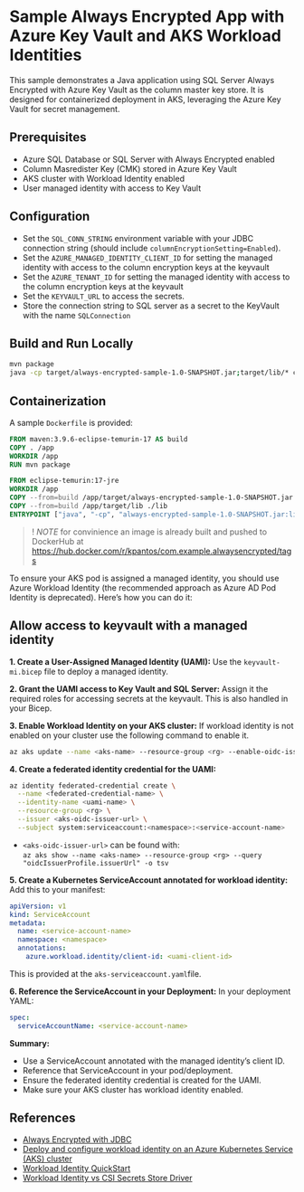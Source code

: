 # Sample Always Encrypted App with Azure Key Vault and AKS Workload Identities

This sample demonstrates a Java application using SQL Server Always Encrypted with Azure Key Vault as the column master key store. It is designed for containerized deployment in AKS, leveraging the Azure Key Vault for secret management.

## Prerequisites
- Azure SQL Database or SQL Server with Always Encrypted enabled
- Column Masredister Key (CMK) stored in Azure Key Vault
- AKS cluster with Workload Identity enabled
- User managed identity with access to Key Vault

## Configuration
- Set the `SQL_CONN_STRING` environment variable with your JDBC connection string (should include `columnEncryptionSetting=Enabled`).
- Set the `AZURE_MANAGED_IDENTITY_CLIENT_ID` for setting the managed identity with access to the column encryption keys at the keyvault
- Set the `AZURE_TENANT_ID` for setting the managed identity with access to the column encryption keys at the keyvault
- Set the `KEYVAULT_URL` to access the secrets.
- Store the connection string to SQL server as a secret to the KeyVault with the name `SQLConnection`

## Build and Run Locally
```sh
mvn package
java -cp target/always-encrypted-sample-1.0-SNAPSHOT.jar;target/lib/* com.example.AlwaysEncryptedSample
```

## Containerization
A sample `Dockerfile` is provided:

```dockerfile
FROM maven:3.9.6-eclipse-temurin-17 AS build
COPY . /app
WORKDIR /app
RUN mvn package

FROM eclipse-temurin:17-jre
WORKDIR /app
COPY --from=build /app/target/always-encrypted-sample-1.0-SNAPSHOT.jar .
COPY --from=build /app/target/lib ./lib
ENTRYPOINT ["java", "-cp", "always-encrypted-sample-1.0-SNAPSHOT.jar:lib/*", "com.example.AlwaysEncryptedSample"]
```

>! *NOTE* for convinience an image is already built and pushed to DockerHub at https://hub.docker.com/r/kpantos/com.example.alwaysencrypted/tags

To ensure your AKS pod is assigned a managed identity, you should use Azure Workload Identity (the recommended approach as Azure AD Pod Identity is deprecated). Here’s how you can do it:

## Allow access to keyvault with a managed identity
**1. Create a User-Assigned Managed Identity (UAMI):**
Use the `keyvault-mi.bicep` file to deploy a managed identity. 

**2. Grant the UAMI access to Key Vault and SQL Server:**
Assign it the required roles for accessing secrets at the keyvault. This is also handled in your Bicep.

**3. Enable Workload Identity on your AKS cluster:**
If workload identity is not enabled on your cluster use the following command to enable it.
```sh
az aks update --name <aks-name> --resource-group <rg> --enable-oidc-issuer --enable-workload-identity
```

**4. Create a federated identity credential for the UAMI:**
```sh
az identity federated-credential create \
  --name <federated-credential-name> \
  --identity-name <uami-name> \
  --resource-group <rg> \
  --issuer <aks-oidc-issuer-url> \
  --subject system:serviceaccount:<namespace>:<service-account-name>
```
- `<aks-oidc-issuer-url>` can be found with:  
  `az aks show --name <aks-name> --resource-group <rg> --query "oidcIssuerProfile.issuerUrl" -o tsv`

**5. Create a Kubernetes ServiceAccount annotated for workload identity:**
Add this to your manifest:
```yaml
apiVersion: v1
kind: ServiceAccount
metadata:
  name: <service-account-name>
  namespace: <namespace>
  annotations:
    azure.workload.identity/client-id: <uami-client-id>
```
This is provided at the `aks-serviceaccount.yaml`file.

**6. Reference the ServiceAccount in your Deployment:**
In your deployment YAML:
```yaml
spec:
  serviceAccountName: <service-account-name>
```

**Summary:**  
- Use a ServiceAccount annotated with the managed identity’s client ID.
- Reference that ServiceAccount in your pod/deployment.
- Ensure the federated identity credential is created for the UAMI.
- Make sure your AKS cluster has workload identity enabled.



## References
- [Always Encrypted with JDBC](https://learn.microsoft.com/en-us/sql/connect/jdbc/using-always-encrypted-with-the-jdbc-driver?view=sql-server-ver17)
- [Deploy and configure workload identity on an Azure Kubernetes Service (AKS) cluster](https://learn.microsoft.com/en-us/azure/aks/workload-identity-deploy-cluster)
- [Workload Identity QuickStart](https://azure.github.io/azure-workload-identity/docs/quick-start.html)
- [Workload Identity vs CSI Secrets Store Driver](workload-identity-csi.md)

